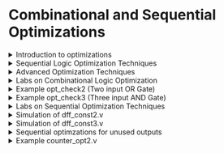 # Combinational and Sequential Optimizations

<details>
<summary>Introduction to optimizations</summary>
<br>

#### Combinational Logic Optimization methods

![image](https://github.com/user-attachments/assets/931a7aed-2f51-4c75-ae71-4db1b1e526f1)

### Constant Propagation Example: 

+ ### Using this the number of transistors are reduced

![image](https://github.com/user-attachments/assets/4a2b6c11-1c08-42a3-a04b-211ff2d9b0a1)

### Boolean Logic Optimisation

### The complex expression is converted into the simplified one

![image](https://github.com/user-attachments/assets/f6e14690-fcc2-4fb8-8a92-8854cf9f577c)

</details>

<details>
<summary>Sequential Logic Optimization Techniques</summary>
<br>
	
![image](https://github.com/user-attachments/assets/ebb3fdec-a0ce-4b5b-9fa5-1c28d4d47b58)

+ ## Sequential Constant Propagation

![image](https://github.com/user-attachments/assets/9508cadd-1cbb-45fc-b241-e228294cfef5)

+ ## Example where Q value is not constant, instead it depends on the nature of set or clk

![image](https://github.com/user-attachments/assets/e48b0d95-ee26-4f84-ada7-136e870ff02b)

</details>

<details>
<summary>Advanced Optimization Techniques</summary>

![image](https://github.com/user-attachments/assets/8064ddc8-1a37-4024-aecb-bfd91550c8e6)

</details>

<details>
<summary>Labs on  Combinational Logic Optimization </summary>
<br>
	
## Following examples are used to understand optimization

![image](https://github.com/user-attachments/assets/ac6c9007-e3ad-4c77-a7cd-abe5216118bf)

### Example opt_check (Two input AND Gate)

```
module opt_check (input a , input b , output y);
	assign y = a?b:0;
endmodule

```

![image](https://github.com/user-attachments/assets/0cd228e4-9308-4cf1-b5e0-929251dfd333)

# Synthesis

```
1. read_liberty -lib /home/comp/sky130RTLDesignAndSynthesisWorkshop/lib/sky130_fd_sc_hd__tt_025C_1v80.lib
2. read_verilog /home/comp/sky130RTLDesignAndSynthesisWorkshop/verilog_files/opt_check.v
3. synth -top opt_check
4. command for optimization: opt_clean -purge
5. abc -liberty /home/comp/sky130RTLDesignAndSynthesisWorkshop/lib/sky130_fd_sc_hd__tt_025C_1v80.lib
6. show

```
![image](https://github.com/user-attachments/assets/bfd0a79d-d065-4d0f-8eee-cd3f8ba13a9f)

![image](https://github.com/user-attachments/assets/9df4c4d7-c4dc-4b8e-b00f-a67cd4192f21)

</details>

<details>
<summary>Example opt_check2 (Two input OR Gate)</summary>
<br>

```
module opt_check2 (input a , input b , output y);
	assign y = a?1:b;
endmodule

```
![image](https://github.com/user-attachments/assets/465c7df4-b48e-4cbc-8942-9b4ff923c176)

# Synthesis

![image](https://github.com/user-attachments/assets/fffd65a7-6f9d-460e-baa8-7c42ee0a185d)

</details>

<details>
<summary>Example opt_check3 (Three input AND Gate)</summary>
<br>
	
```
module opt_check3 (input a , input b, input c , output y);
	assign y = a?(c?b:0):0;
endmodule

```
![image](https://github.com/user-attachments/assets/77b2d030-9f04-45f5-ad87-7cd7c807e76f)

# Synthesis

![image](https://github.com/user-attachments/assets/2eccd524-8836-4277-a557-c4b330e5ac0a)

</details>

<details>
<summary>Labs on Sequential Optimization Techniques</summary>
<br>
	
### Example

![image](https://github.com/user-attachments/assets/1a2ef660-0c3a-4a70-9ef2-6ed770806145)


![image](https://github.com/user-attachments/assets/b641839c-d854-4130-8b80-f5e3ae86a3ef)

# Simulation of dff_const1.v

![image](https://github.com/user-attachments/assets/ba9f6635-33ea-433e-bf21-2205653f4cc9)

![image](https://github.com/user-attachments/assets/9f16501d-7068-4373-bc38-6ec7d7f9891c)

# Synthesis

```
1. read_liberty -lib /home/comp/sky130RTLDesignAndSynthesisWorkshop/lib/sky130_fd_sc_hd__tt_025C_1v80.lib
2. read_verilog /home/comp/sky130RTLDesignAndSynthesisWorkshop/verilog_files/dff_const1.v
3. synth -top dff_const1
4. dfflibmap -liberty /home/comp/sky130RTLDesignAndSynthesisWorkshop/lib/sky130_fd_sc_hd__tt_025C_1v80.lib
5. abc -liberty /home/comp/sky130RTLDesignAndSynthesisWorkshop/lib/sky130_fd_sc_hd__tt_025C_1v80.lib
6. show

```

![image](https://github.com/user-attachments/assets/354cdcec-bd85-4933-b104-4d08db253ffb)

</details>

<details>
<summary>Simulation of dff_const2.v</summary>
<br>

### In this example of irrespective of clock and reset Q is always one.

![image](https://github.com/user-attachments/assets/89cc5721-4114-488a-b7aa-47e8f972720c)

![image](https://github.com/user-attachments/assets/051f91c1-636f-472d-9e84-eb7355df1e71)

### Difference between dff_const1 and dff_const2

![image](https://github.com/user-attachments/assets/53a24021-c390-4609-b5e0-3d31ee01820b)

# Synthesis

![image](https://github.com/user-attachments/assets/0ac0fcc7-d569-4911-8d7c-00ba6e220f6a)

</details>

<details>
<summary>Simulation of dff_const3.v</summary>
<br> 

```
module dff_const3(input clk, input reset, output reg q);
reg q1;

always @(posedge clk, posedge reset)
begin
	if(reset)
	begin
    	q <= 1'b1;
    	q1 <= 1'b0;
	end
	else
	begin
    	q1 <= 1'b1;
    	q <= q1;
	end
end

endmodule

```

![image](https://github.com/user-attachments/assets/586dea9f-bf59-46d2-9cf0-513601e75069)

![image](https://github.com/user-attachments/assets/cd6b19ca-e65f-4335-9a9b-310f69278c32)

# Synthesis

![image](https://github.com/user-attachments/assets/c01eb273-577f-4781-8896-10a8299dc041)

</details>

<details>
<summary>Sequential optimzations for unused outputs</summary>
<br>
	
### Example counter_opt.v

```
module counter_opt (input clk , input reset , output q);
reg [2:0] count;
assign q = count[0];

always @(posedge clk ,posedge reset)
begin
	if(reset)
    	count <= 3'b000;
	else
    	count <= count + 1;
end

endmodule

```

![image](https://github.com/user-attachments/assets/89cb5025-16ea-4208-9c9f-8f509e4445fa)

#Synthesis

![image](https://github.com/user-attachments/assets/89dd87ff-c939-4401-a8a9-839689af0647)


![image](https://github.com/user-attachments/assets/3759f888-7c5c-40ab-88a5-14551b0be549)

</details>

<details>
<summary>Example counter_opt2.v</summary>
<br>


```
module counter_opt (input clk , input reset , output q);
reg [2:0] count;
assign q = (count[2:0] == 3'b100);

always @(posedge clk ,posedge reset)
begin
	if(reset)
    	count <= 3'b000;
	else
    	count <= count + 1;
end

endmodule

```


# Synthesis

![image](https://github.com/user-attachments/assets/6c3b9b24-417d-43cb-a481-de4154e406eb)

![image](https://github.com/user-attachments/assets/d16b37b0-f5a3-4498-ad59-f005c52a9c28)

![image](https://github.com/user-attachments/assets/b26e5b4b-e003-4b60-8c2d-71b86b18bb9f)

</details>












